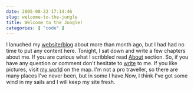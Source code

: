 ```yaml
---
date: 2005-08-22 17:14:46
slug: welcome-to-the-jungle
title: Welcome to the Jungle!
categories: [ "code" ]
---
```


I lanuched my [website/blog](http://mateusz.loskot.net) about more than month ago, but I had had no time to put any content here. Tonight, I sat down and write a few chapters about me. If you are curious what I scribbled read [About](http://mateusz.loskot.net/about/) section.
So, if you have any question or comment don't hesitate to [write](http://mateusz.loskot.net/about/contact) to me.
If you like pictures, visit [my world](http://mateusz.loskot.net/about/world/) on the map. I'm not a pro traveller, so there are many places I've never been, but in some I have.Now, I think I've got some wind in my sails and I will keep my site fresh.
